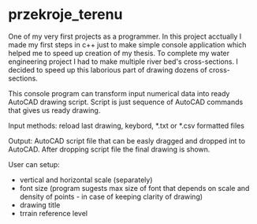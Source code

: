 # przekroje_terenu
One of my very first projects as a programmer.
In this project acctually I made my first steps in c++ just to make simple console application which helped me to speed up creation of my thesis.
To complete my water engineering project I had to make multiple river bed's cross-sections.
I decided to speed up this laborious part of drawing dozens of cross-sections.

This console program can transform input numerical data into ready AutoCAD drawing script.
Script is just sequence of AutoCAD commands that gives us ready drawing.

Input methods: reload last drawing, keybord, *.txt or *.csv formatted files

Output: AutoCAD script file that can be easly dragged and dropped int to AutoCAD. After dropping script file the final drawing is shown.

User can setup:
 - vertical and horizontal scale (separately)
 - font size (program sugests max size of font that depends on scale and density of points - in case of keeping clarity of drawing)
 - drawing title
 - trrain reference level
